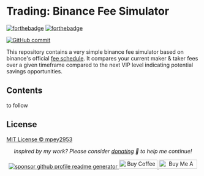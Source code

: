 # Trading: Binance Fee Simulator

[![forthebadge](https://forthebadge.com/images/badges/made-with-python.svg)](https://forthebadge.com) [![forthebadge](https://forthebadge.com/images/badges/for-you.svg)](https://forthebadge.com)

[![GitHub commit](https://img.shields.io/github/last-commit/mpey2953/udacity)](https://github.com/mpey2953/udacity/commits/master)

This repository contains a very simple binance fee simulator based on binance's official [fee schedule](https://www.binance.com/en/fee/schedule). It compares your current maker & taker fees over a given timeframe compared to the next VIP level indicating potential savings opportunities.

## Contents

to follow

## License
[MIT License © mpey2953](/LICENSE.txt)

<p align="center">
<i>Inspired by my work? Please consider <a href="https://paypal.me/mpey2953/5">donating</a>  💸 to help me continue!</i>
</p>

<p align="center">
<a href="https://www.paypal.me/mpey2953"><img src="https://img.shields.io/badge/support-PayPal-blue?logo=PayPal&style=flat-square&label=Donate" alt="sponsor github profile readme generator"/>
</a>
<a href='https://ko-fi.com/mpey2953' target='_blank'><img height='23' width="100" src='https://cdn.ko-fi.com/cdn/kofi3.png?v=2' alt='Buy Coffee for mpey2953' />
</a>
<a href="https://www.buymeacoffee.com/mpey2953" target="_blank"><img src="https://cdn.buymeacoffee.com/buttons/default-orange.png" alt="Buy Me A Coffee" height="23" width="100" style="border-radius:1px" />
</p>